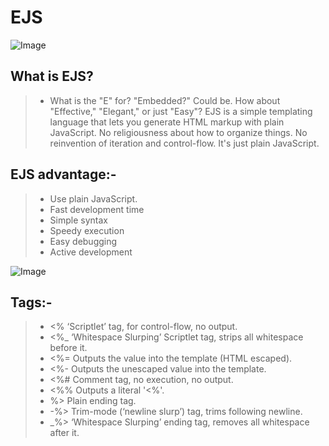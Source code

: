 # EJS
![Image](https://cdn-images-1.medium.com/fit/t/1600/480/1*erMDckiFM58I-fh2ZA4Lsw.jpeg)

## What is EJS?
> -  What is the "E" for? "Embedded?" Could be. How about "Effective," "Elegant," or just "Easy"? EJS is a simple templating language that lets you generate HTML markup with plain JavaScript. No religiousness about how to organize things. No reinvention of iteration and control-flow. It's just plain JavaScript.


## EJS advantage:-
> - Use plain JavaScript.
> - Fast development time
> - Simple syntax
> - Speedy execution
> - Easy debugging
> - Active development
> 
![Image](https://www.geeksread.com/wp-content/uploads/2018/06/EJS-Conditionals-and-Loops.png)

## Tags:-
> - <% ‘Scriptlet’ tag, for control-flow, no output.
> - <%_ ‘Whitespace Slurping’ Scriptlet tag, strips all whitespace before it.
> - <%= Outputs the value into the template (HTML escaped).
> - <%- Outputs the unescaped value into the template.
> - <%# Comment tag, no execution, no output.
> - <%% Outputs a literal '<%'.
> - %> Plain ending tag.
> - -%> Trim-mode (‘newline slurp’) tag, trims following newline.
> - _%> ‘Whitespace Slurping’ ending tag, removes all whitespace after it.


